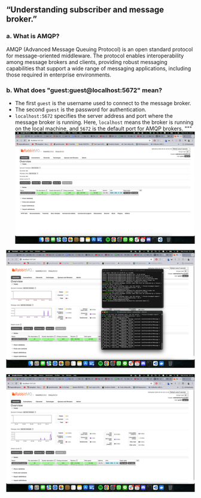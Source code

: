 ## “Understanding subscriber and message broker.”
### a. What is AMQP?
AMQP (Advanced Message Queuing Protocol) is an open standard protocol for message-oriented middleware. The protocol enables interoperability among message brokers and clients, providing robust messaging capabilities that support a wide range of messaging applications, including those required in enterprise environments.

### b. What does "guest:guest@localhost:5672" mean?
- The first `guest` is the username used to connect to the message broker.
- The second `guest` is the password for authentication.
- `localhost:5672` specifies the server address and port where the message broker is running. Here, `localhost` means the broker is running on the local machine, and `5672` is the default port for AMQP brokers.
"""
![Running RabbitMQ as message broker]( Running-RabbitMQ-as-message-broker.png "Running-RabbitMQ-as-message-broker")

![Sending-and-processing-event]( Sending-and-processing-event.png "Sending-and-processing-event")

![Monitoring-chart-based-on-publisher]( Monitoring-chart-based-on-publisher.png "Monitoring-chart-based-on-publisher")